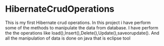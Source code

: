 # HibernateCrudOperations
This is my first Hibernate crud operations. In this project i have perform some of the methods to manipulate the data from database. I have perform the the operations like load(),Insert(),Delete(),Update(),saveorupdate(). And all the manipulation of data is done on java that is eclipse tool
